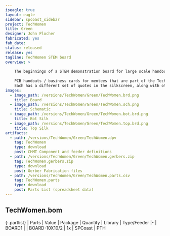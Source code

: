 ```yaml
---
iseagle: true
layout: eagle
sidebar: spcoast_sidebar
project: TechWomen
title: Green
designer: John Plocher
fabricated: yes
fab_date: 
status: released
release: yes
tagline: TechWomen STEM board
overview: >
    
    The beginnings of a STEM demonstration board for large scale handout by the various delegations
    
    PCB handouts / business cards for mentees that are part of the TechWomen program.
    Each has a different set of quotes in the silkscreen, along with other messages "hidden" in the copper layers.
images:
  - image_path: /versions/TechWomen/Green/TechWomen.brd.png
    title: Board
  - image_path: /versions/TechWomen/Green/TechWomen.sch.png
    title: Schematic
  - image_path: /versions/TechWomen/Green/TechWomen.bot.brd.png
    title: Bot Silk
  - image_path: /versions/TechWomen/Green/TechWomen.top.brd.png
    title: Top Silk
artifacts:
  - path: /versions/TechWomen/Green/TechWomen.dpv
    tag: TechWomen
    type: download
    post: CHMT Component and feeder definitions
  - path: /versions/TechWomen/Green/TechWomen.gerbers.zip
    tag: TechWomen.gerbers.zip
    type: download
    post: Gerber Fabrication files
  - path: /versions/TechWomen/Green/TechWomen.parts.csv
    tag: TechWomen.parts
    type: download
    post: Parts List (spreadsheet data)
---
```


## TechWomen.bom

{:.partlist}
| Parts | Value | Package | Quantity | Library | Type/Feeder
|-
| BOARD1 |  | BOARD-10X10/2 | 1x | SPCoast | PTH
